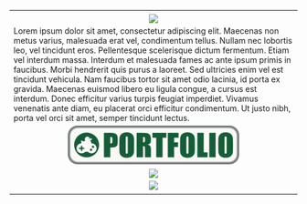 <table>
  <tr>
    <th>
      <img align="center" src="https://kiliken.altervista.org/terrainGen/getTerrain.php" width=500 />
  <tr>
    <td>
      Lorem ipsum dolor sit amet, consectetur adipiscing elit. Maecenas non metus varius, malesuada erat vel, condimentum tellus. Nullam nec lobortis leo, vel tincidunt eros. Pellentesque scelerisque dictum fermentum. Etiam vel interdum massa. Interdum et malesuada            fames ac ante ipsum primis in faucibus. Morbi hendrerit quis purus a laoreet. Sed ultricies enim vel est tincidunt vehicula. Nam faucibus tortor sit amet odio lacinia, id porta ex gravida. Maecenas euismod libero eu ligula congue, a cursus est interdum. Donec            efficitur varius turpis feugiat imperdiet. Vivamus venenatis ante diam, eu placerat orci efficitur condimentum. Ut justo nibh, porta vel orci sit amet, semper tincidunt lectus.
  <tr>
    <td align=center>
      <a href="https://kiliken.github.io/">
        <img align="center" src="PortfolioButton.png" width=300 />
      </a>
  <tr>
    <td align=center>
      <a href="https://github.com/Kiliken">
        <img align="center" src="https://github-readme-stats.vercel.app/api?username=Kiliken&rank_icon=github&theme=dark&card_width=400px&custom_title=Stats&show_icons=true" />
      </a>
  <tr>
    <td align=center>
      <a href="https://github.com/Kiliken">
        <img src="https://github-readme-stats.vercel.app/api/top-langs/?username=Kiliken&rank_icon=github&theme=dark&card_width=400px&custom_title=Languages&layout=compact" />
      </a>
</table>


<!--
**Kiliken/Kiliken** is a ✨ _special_ ✨ repository because its `README.md` (this file) appears on your GitHub profile.

Here are some ideas to get you started:

- 🔭 I’m currently working on ...
- 🌱 I’m currently learning ...
- 👯 I’m looking to collaborate on ...
- 🤔 I’m looking for help with ...
- 💬 Ask me about ...
- 📫 How to reach me: ...
- 😄 Pronouns: ...
- ⚡ Fun fact: ...
-->
